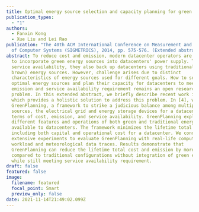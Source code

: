 ```yaml
---
title: Optimal energy source selection and capacity planning for green datacenters
publication_types:
  - "1"
authors:
  - Fanxin Kong
  - Xue Liu and Lei Rao
publication: "The 40th ACM International Conference on Measurement and Modeling
  of Computer Systems (SIGMETRICS), 2014, pp. 575-576. (Extended abstract) "
abstract: To reduce cost and emission, modern datacenter operators are beginning
  to incorporate green energy sources into datacenters' power supply. To improve
  service availability, they also back up datacenters using traditional (usually
  brown) energy sources. However, challenge arises due to distinct
  characteristics of energy sources used for different goals. How to select
  optimal energy sources and plan their capacity for datacenters to meet cost,
  emission and service availability requirement remains an open research
  problem. In this extended abstract, we briefly describe recent work in [4],
  which provides a holistic solution to address this problem. In [4], we present
  GreenPlanning, a framework to strike a judicious balance among multiple energy
  sources, the electrical grid and energy storage devices for a datacenter in
  terms of cost, emission, and service availability. GreenPlanning explores
  different features and operations of both green and traditional energy sources
  available to datacenters. The framework minimizes the lifetime total cost
  including both capital and operational cost for a datacenter. We conduct
  extensive experiments to evaluate GreenPlanning with real-life computational
  workload and meteorological data traces. Results demonstrate that
  GreenPlanning can reduce the lifetime total cost and emission by more than 50%
  compared to traditional configurations without integration of green energy,
  while still meeting service availability requirement.
draft: false
featured: false
image:
  filename: featured
  focal_point: Smart
  preview_only: false
date: 2021-11-14T21:49:02.099Z
---
```


